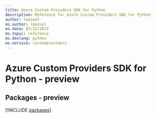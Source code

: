 ```yaml
---
title: Azure Custom Providers SDK for Python
description: Reference for Azure Custom Providers SDK for Python
author: lmazuel
ms.author: lmazuel
ms.data: 07/12/2023
ms.topic: reference
ms.devlang: python
ms.service: customproviders
---
```

# Azure Custom Providers SDK for Python - preview
## Packages - preview
[!INCLUDE [packages](custom-providers-index.md)]